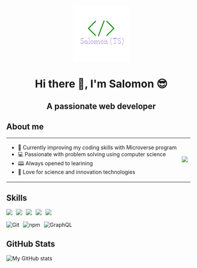 <div align="center">
  <img src="logo.png" width="150" height="150">
  
# Hi there 👋, I'm Salomon 😎
## A passionate web developer

</div>

## About me

|   |   |
|---|---|
| <ul><li>🌱 Currently improving my coding skills with Microverse program</li><li>💻 Passionate with problem solving using computer science</li><li>🕮 Always opened to learining</li><li>🔭 Love for science and innovation technologies</li></ul> | <img src="https://www.lambdatest.com/resources/images/news24.gif" width="400px"> |

## Skills

<img src="https://cdn.jsdelivr.net/gh/devicons/devicon/icons/html5/html5-original.svg" height="40px" style="margin-right: 10px;"><img src="https://cdn.jsdelivr.net/gh/devicons/devicon/icons/css3/css3-original.svg" height="40px" style="margin-right: 10px;"><img src="https://cdn.jsdelivr.net/gh/devicons/devicon/icons/javascript/javascript-original.svg" height="40px" style="margin-right: 10px;"><img src="https://cdn.jsdelivr.net/gh/devicons/devicon/icons/bootstrap/bootstrap-original.svg" height="40px" style="margin-right: 10px;"><img src="https://cdn.jsdelivr.net/gh/devicons/devicon/icons/nodejs/nodejs-original.svg" height="40px"> </br>


<img src="https://cdn.jsdelivr.net/gh/devicons/devicon/icons/git/git-original.svg" alt="Git" height="40px" style="margin-right: 10px;"><img src="https://cdn.jsdelivr.net/gh/devicons/devicon/icons/npm/npm-original-wordmark.svg" alt="npm" height="40px" style="margin-right: 10px;"><img src="https://cdn.jsdelivr.net/gh/devicons/devicon/icons/graphql/graphql-plain-wordmark.svg" alt="GraphQL" height="40px">

## GitHub Stats

![My GitHub stats](https://github-readme-stats.vercel.app/api?username=Tshobohwa&show_icons=true&theme=dracula)


